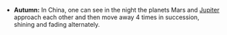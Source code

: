 ﻿-   **Autumn:** In China, one can see in the night the planets Mars and [Jupiter](Jupiter.html) approach each other and then move away 4 times in succession, shining and fading alternately.
